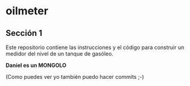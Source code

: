# oilmeter

## Sección 1

Este repositorio contiene las instrucciones y el código para construir un medidor del nivel de un tanque de gasóleo.

**Daniel es un MONGOLO**

(Como puedes ver yo también puedo hacer commits ;-)
